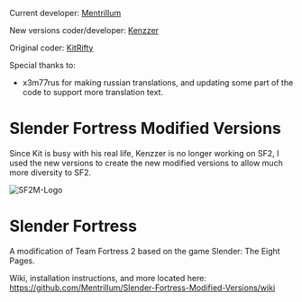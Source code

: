 Current developer: [Mentrillum](https://steamcommunity.com/id/Mentrillum/)

New versions coder/developer: [Kenzzer](http://steamcommunity.com/id/Benoist3012/)

Original coder: [KitRifty](https://github.com/KitRifty)

Special thanks to:

- x3m77rus for making russian translations, and updating some part of the code to support more translation text.

# Slender Fortress Modified Versions

Since Kit is busy with his real life, Kenzzer is no longer working on SF2, I used the new versions to create the new modified versions to allow much more diversity to SF2.

![SF2M-Logo](https://user-images.githubusercontent.com/42941613/86555411-1e298280-bf05-11ea-8246-6d893d5aa5c7.png)

Slender Fortress
================

A modification of Team Fortress 2 based on the game Slender: The Eight Pages.

Wiki, installation instructions, and more located here: https://github.com/Mentrillum/Slender-Fortress-Modified-Versions/wiki
